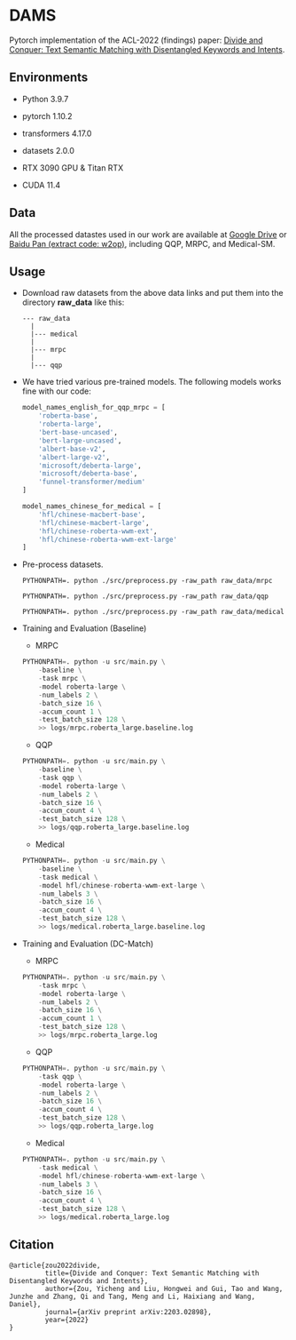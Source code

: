 # DAMS

Pytorch implementation of the ACL-2022 (findings) paper: [Divide and Conquer: Text Semantic Matching with Disentangled Keywords and Intents](https://arxiv.org/abs/2203.02898).

## Environments

* Python 3.9.7
 
* pytorch 1.10.2

* transformers 4.17.0

* datasets 2.0.0

* RTX 3090 GPU & Titan RTX

* CUDA 11.4

## Data

All the processed datastes used in our work are available at [Google Drive](https://drive.google.com/file/d/1OugsTLxqdoxAWaC93hn8xAoiMzjdxjXg/view?usp=sharing) or [Baidu Pan  (extract code: w2op)](https://pan.baidu.com/s/1H1fpJJL9wZEMDicdBOemwg?pwd=w2op), including QQP, MRPC, and Medical-SM.

## Usage

* Download raw datasets from the above data links and put them into the directory **raw_data** like this:

	```
	--- raw_data
	  |
	  |--- medical
	  |
      |--- mrpc
      |
      |--- qqp
	```

* We have tried various pre-trained models. The following models works fine with our code:

    ```python
    model_names_english_for_qqp_mrpc = [
        'roberta-base',
        'roberta-large',
        'bert-base-uncased',
        'bert-large-uncased',
        'albert-base-v2',
        'albert-large-v2',
        'microsoft/deberta-large',
        'microsoft/deberta-base',
        'funnel-transformer/medium'
    ]

    model_names_chinese_for_medical = [
        'hfl/chinese-macbert-base',
        'hfl/chinese-macbert-large',
        'hfl/chinese-roberta-wwm-ext',
        'hfl/chinese-roberta-wwm-ext-large'
    ]
    ```
* Pre-process datasets.

    ```
    PYTHONPATH=. python ./src/preprocess.py -raw_path raw_data/mrpc
    ```
    ```
    PYTHONPATH=. python ./src/preprocess.py -raw_path raw_data/qqp
    ```
    ```
    PYTHONPATH=. python ./src/preprocess.py -raw_path raw_data/medical
    ```

* Training and Evaluation (Baseline)

    * MRPC
    ```python
    PYTHONPATH=. python -u src/main.py \
        -baseline \
        -task mrpc \
        -model roberta-large \
        -num_labels 2 \
        -batch_size 16 \
        -accum_count 1 \
        -test_batch_size 128 \
        >> logs/mrpc.roberta_large.baseline.log
    ```

    * QQP
    ```python
    PYTHONPATH=. python -u src/main.py \
        -baseline \
        -task qqp \
        -model roberta-large \
        -num_labels 2 \
        -batch_size 16 \
        -accum_count 4 \
        -test_batch_size 128 \
        >> logs/qqp.roberta_large.baseline.log
    ```

    * Medical
    ```python
    PYTHONPATH=. python -u src/main.py \
        -baseline \
        -task medical \
        -model hfl/chinese-roberta-wwm-ext-large \
        -num_labels 3 \
        -batch_size 16 \
        -accum_count 4 \
        -test_batch_size 128 \
        >> logs/medical.roberta_large.baseline.log
    ```

* Training and Evaluation (DC-Match)

    * MRPC
    ```python
    PYTHONPATH=. python -u src/main.py \
        -task mrpc \
        -model roberta-large \
        -num_labels 2 \
        -batch_size 16 \
        -accum_count 1 \
        -test_batch_size 128 \
        >> logs/mrpc.roberta_large.log
    ```

    * QQP
    ```python
    PYTHONPATH=. python -u src/main.py \
        -task qqp \
        -model roberta-large \
        -num_labels 2 \
        -batch_size 16 \
        -accum_count 4 \
        -test_batch_size 128 \
        >> logs/qqp.roberta_large.log
    ```

    * Medical
    ```python
    PYTHONPATH=. python -u src/main.py \
        -task medical \
        -model hfl/chinese-roberta-wwm-ext-large \
        -num_labels 3 \
        -batch_size 16 \
        -accum_count 4 \
        -test_batch_size 128 \
        >> logs/medical.roberta_large.log
    ```

## Citation

    @article{zou2022divide,
             title={Divide and Conquer: Text Semantic Matching with Disentangled Keywords and Intents},
             author={Zou, Yicheng and Liu, Hongwei and Gui, Tao and Wang, Junzhe and Zhang, Qi and Tang, Meng and Li, Haixiang and Wang, Daniel},
             journal={arXiv preprint arXiv:2203.02898},
             year={2022}
    }
